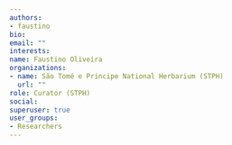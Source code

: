 ```yaml
---
authors:
- faustino
bio: 
email: ""
interests:
name: Faustino Oliveira
organizations:
- name: São Tomé e Principe National Herbarium (STPH)
  url: ""
role: Curator (STPH)
social:
superuser: true
user_groups:
- Researchers
---
```


